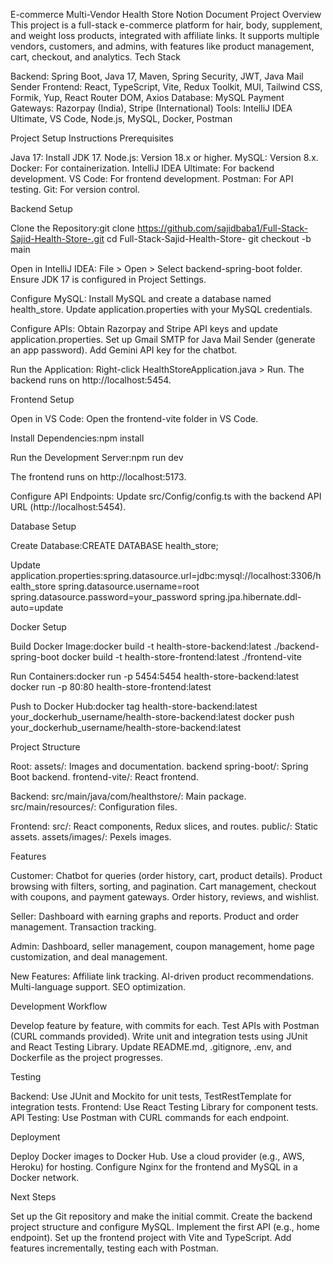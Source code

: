 E-commerce Multi-Vendor Health Store Notion Document
Project Overview
This project is a full-stack e-commerce platform for hair, body, supplement, and weight loss products, integrated with affiliate links. It supports multiple vendors, customers, and admins, with features like product management, cart, checkout, and analytics.
Tech Stack

Backend: Spring Boot, Java 17, Maven, Spring Security, JWT, Java Mail Sender
Frontend: React, TypeScript, Vite, Redux Toolkit, MUI, Tailwind CSS, Formik, Yup, React Router DOM, Axios
Database: MySQL
Payment Gateways: Razorpay (India), Stripe (International)
Tools: IntelliJ IDEA Ultimate, VS Code, Node.js, MySQL, Docker, Postman

Project Setup Instructions
Prerequisites

Java 17: Install JDK 17.
Node.js: Version 18.x or higher.
MySQL: Version 8.x.
Docker: For containerization.
IntelliJ IDEA Ultimate: For backend development.
VS Code: For frontend development.
Postman: For API testing.
Git: For version control.

Backend Setup

Clone the Repository:git clone https://github.com/sajidbaba1/Full-Stack-Sajid-Health-Store-.git
cd Full-Stack-Sajid-Health-Store-
git checkout -b main


Open in IntelliJ IDEA:
File > Open > Select backend-spring-boot folder.
Ensure JDK 17 is configured in Project Settings.


Configure MySQL:
Install MySQL and create a database named health_store.
Update application.properties with your MySQL credentials.


Configure APIs:
Obtain Razorpay and Stripe API keys and update application.properties.
Set up Gmail SMTP for Java Mail Sender (generate an app password).
Add Gemini API key for the chatbot.


Run the Application:
Right-click HealthStoreApplication.java > Run.
The backend runs on http://localhost:5454.



Frontend Setup

Open in VS Code:
Open the frontend-vite folder in VS Code.


Install Dependencies:npm install


Run the Development Server:npm run dev


The frontend runs on http://localhost:5173.


Configure API Endpoints:
Update src/Config/config.ts with the backend API URL (http://localhost:5454).



Database Setup

Create Database:CREATE DATABASE health_store;


Update application.properties:spring.datasource.url=jdbc:mysql://localhost:3306/health_store
spring.datasource.username=root
spring.datasource.password=your_password
spring.jpa.hibernate.ddl-auto=update



Docker Setup

Build Docker Image:docker build -t health-store-backend:latest ./backend-spring-boot
docker build -t health-store-frontend:latest ./frontend-vite


Run Containers:docker run -p 5454:5454 health-store-backend:latest
docker run -p 80:80 health-store-frontend:latest


Push to Docker Hub:docker tag health-store-backend:latest your_dockerhub_username/health-store-backend:latest
docker push your_dockerhub_username/health-store-backend:latest



Project Structure

Root:
assets/: Images and documentation.
backend spring-boot/: Spring Boot backend.
frontend-vite/: React frontend.


Backend:
src/main/java/com/healthstore/: Main package.
src/main/resources/: Configuration files.


Frontend:
src/: React components, Redux slices, and routes.
public/: Static assets.
assets/images/: Pexels images.



Features

Customer:
Chatbot for queries (order history, cart, product details).
Product browsing with filters, sorting, and pagination.
Cart management, checkout with coupons, and payment gateways.
Order history, reviews, and wishlist.


Seller:
Dashboard with earning graphs and reports.
Product and order management.
Transaction tracking.


Admin:
Dashboard, seller management, coupon management, home page customization, and deal management.


New Features:
Affiliate link tracking.
AI-driven product recommendations.
Multi-language support.
SEO optimization.



Development Workflow

Develop feature by feature, with commits for each.
Test APIs with Postman (CURL commands provided).
Write unit and integration tests using JUnit and React Testing Library.
Update README.md, .gitignore, .env, and Dockerfile as the project progresses.

Testing

Backend: Use JUnit and Mockito for unit tests, TestRestTemplate for integration tests.
Frontend: Use React Testing Library for component tests.
API Testing: Use Postman with CURL commands for each endpoint.

Deployment

Deploy Docker images to Docker Hub.
Use a cloud provider (e.g., AWS, Heroku) for hosting.
Configure Nginx for the frontend and MySQL in a Docker network.

Next Steps

Set up the Git repository and make the initial commit.
Create the backend project structure and configure MySQL.
Implement the first API (e.g., home endpoint).
Set up the frontend project with Vite and TypeScript.
Add features incrementally, testing each with Postman.
